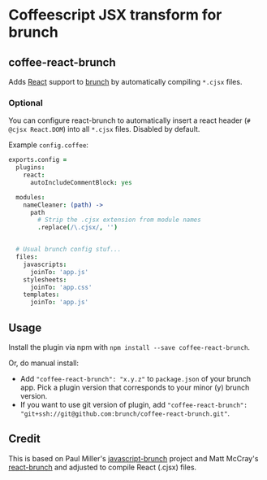 # Coffeescript JSX transform for brunch

## coffee-react-brunch
Adds [React](http://facebook.github.io/react) support to [brunch](http://brunch.io)
by automatically compiling `*.cjsx` files.

### Optional

You can configure react-brunch to automatically insert a react header
(`# @cjsx React.DOM`) into all `*.cjsx` files. Disabled by default.

Example `config.coffee`:

```coffeescript
exports.config =
  plugins:
    react:
      autoIncludeCommentBlock: yes

  modules:
    nameCleaner: (path) ->
      path
        # Strip the .cjsx extension from module names
        .replace(/\.cjsx/, '')


  # Usual brunch config stuf...
  files:
    javascripts:
      joinTo: 'app.js'
    stylesheets:
      joinTo: 'app.css'
    templates:
      joinTo: 'app.js'
```

## Usage
Install the plugin via npm with `npm install --save coffee-react-brunch`.

Or, do manual install:

* Add `"coffee-react-brunch": "x.y.z"` to `package.json` of your brunch app.
  Pick a plugin version that corresponds to your minor (y) brunch version.
* If you want to use git version of plugin, add
`"coffee-react-brunch": "git+ssh://git@github.com:brunch/coffee-react-brunch.git"`.

## Credit

This is based on Paul Miller's [javascript-brunch](https://github.com/brunch/javascript-brunch)
project and Matt McCray's [react-brunch](https://github.com/darthapo/react-brunch) and adjusted to compile React (.cjsx) files.
